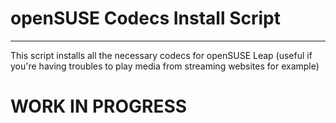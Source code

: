 # openSUSE Codecs Install Script
---------------------------------
This script installs all the necessary codecs for openSUSE Leap (useful if you're having troubles to play media from streaming websites for example)

# WORK IN PROGRESS
